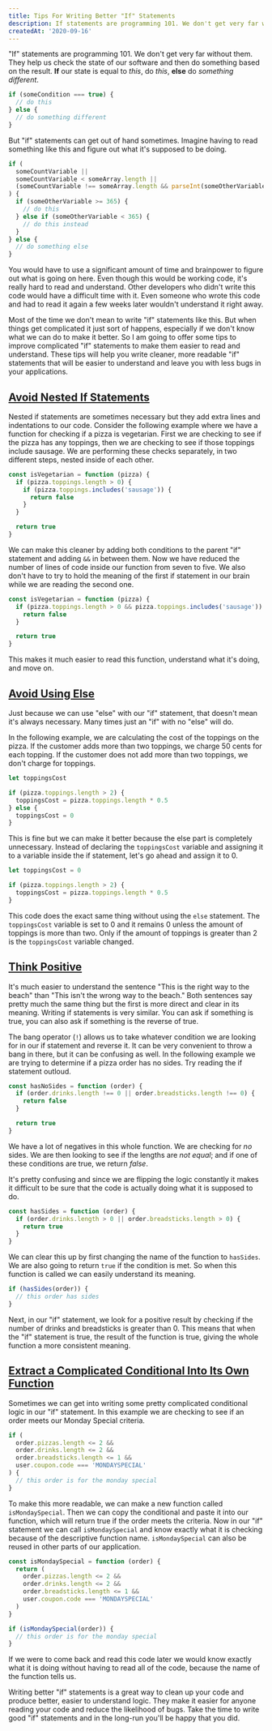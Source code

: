 ```yaml
---
title: Tips For Writing Better "If" Statements
description: If statements are programming 101. We don't get very far without them. They help us check the state of our software and then do something based on the result. I am going to offer some tips to improve complicated "if" statements to make them easier to read. These tips will help you write cleaner, more readable "if" statements that will be easier to understand and leave you with less bugs in your applications.
createdAt: '2020-09-16'
---
```


"If" statements are programming 101. We don't get very far without them. They help us check the state of our software and then do something based on the result. **If** our state is equal to _this_, do _this_, **else** do _something different_.

```javascript
if (someCondition === true) {
  // do this
} else {
  // do something different
}
```

But "if" statements can get out of hand sometimes. Imagine having to read something like this and figure out what it's supposed to be doing.

```javascript
if (
  someCountVariable ||
  someCountVariable < someArray.length ||
  (someCountVariable !== someArray.length && parseInt(someOtherVariable > 0))
) {
  if (someOtherVariable >= 365) {
    // do this
  } else if (someOtherVariable < 365) {
    // do this instead
  }
} else {
  // do something else
}
```

You would have to use a significant amount of time and brainpower to figure out what is going on here. Even though this would be working code, it's really hard to read and understand. Other developers who didn't write this code would have a difficult time with it. Even someone who wrote this code and had to read it again a few weeks later wouldn't understand it right away.

Most of the time we don't mean to write "if" statements like this. But when things get complicated it just sort of happens, especially if we don't know what we can do to make it better. So I am going to offer some tips to improve complicated "if" statements to make them easier to read and understand. These tips will help you write cleaner, more readable "if" statements that will be easier to understand and leave you with less bugs in your applications.

## <a href="#avoid-nested-if-statements" id="avoid-nested-if-statements">Avoid Nested If Statements</a>

Nested if statements are sometimes necessary but they add extra lines and indentations to our code. Consider the following example where we have a function for checking if a pizza is vegetarian. First we are checking to see if the pizza has any toppings, then we are checking to see if those toppings include sausage. We are performing these checks separately, in two different steps, nested inside of each other.

```javascript
const isVegetarian = function (pizza) {
  if (pizza.toppings.length > 0) {
    if (pizza.toppings.includes('sausage')) {
      return false
    }
  }

  return true
}
```

We can make this cleaner by adding both conditions to the parent "if" statement and adding `&&` in between them. Now we have reduced the number of lines of code inside our function from seven to five. We also don't have to try to hold the meaning of the first if statement in our brain while we are reading the second one.

```javascript
const isVegetarian = function (pizza) {
  if (pizza.toppings.length > 0 && pizza.toppings.includes('sausage')) {
    return false
  }

  return true
}
```

This makes it much easier to read this function, understand what it's doing, and move on.

## <a href="#avoid-using-else" id="avoid-using-else">Avoid Using Else</a>

Just because we can use "else" with our "if" statement, that doesn't mean it's always necessary. Many times just an "if" with no "else" will do.

In the following example, we are calculating the cost of the toppings on the pizza. If the customer adds more than two toppings, we charge 50 cents for each topping. If the customer does not add more than two toppings, we don't charge for toppings.

```javascript
let toppingsCost

if (pizza.toppings.length > 2) {
  toppingsCost = pizza.toppings.length * 0.5
} else {
  toppingsCost = 0
}
```

This is fine but we can make it better because the else part is completely unnecessary. Instead of declaring the `toppingsCost` variable and assigning it to a variable inside the if statement, let's go ahead and assign it to 0.

```javascript
let toppingsCost = 0

if (pizza.toppings.length > 2) {
  toppingsCost = pizza.toppings.length * 0.5
}
```

This code does the exact same thing without using the `else` statement. The `toppingsCost` variable is set to 0 and it remains 0 unless the amount of toppings is more than two. Only if the amount of toppings is greater than 2 is the `toppingsCost` variable changed.

## <a href="#think-positive" id="think-positive">Think Positive</a>

It's much easier to understand the sentence "This is the right way to the beach" than "This isn't the wrong way to the beach." Both sentences say pretty much the same thing but the first is more direct and clear in its meaning. Writing if statements is very similar. You can ask if something is true, you can also ask if something is the reverse of true.

The bang operator (`!`) allows us to take whatever condition we are looking for in our if statement and reverse it. It can be very convenient to throw a bang in there, but it can be confusing as well. In the following example we are trying to determine if a pizza order has no sides. Try reading the if statement outloud.

```javascript
const hasNoSides = function (order) {
  if (order.drinks.length !== 0 || order.breadsticks.length !== 0) {
    return false
  }

  return true
}
```

We have a lot of negatives in this whole function. We are checking for _no_ sides. We are then looking to see if the lengths are _not equal_; and if one of these conditions are true, we return _false_.

It's pretty confusing and since we are flipping the logic constantly it makes it difficult to be sure that the code is actually doing what it is supposed to do.

```javascript
const hasSides = function (order) {
  if (order.drinks.length > 0 || order.breadsticks.length > 0) {
    return true
  }
}
```

We can clear this up by first changing the name of the function to `hasSides`. We are also going to return `true` if the condition is met. So when this function is called we can easily understand its meaning.

```javascript
if (hasSides(order)) {
  // this order has sides
}
```

Next, in our "if" statement, we look for a positive result by checking if the number of drinks and breadsticks is greater than 0. This means that when the "if" statement is true, the result of the function is true, giving the whole function a more consistent meaning.

## <a href="#extract-a-complicated-conditional-into-its-own-function" id="extract-a-complicated-conditional-into-its-own-function">Extract a Complicated Conditional Into Its Own Function</a>

Sometimes we can get into writing some pretty complicated conditional logic in our "if" statement. In this example we are checking to see if an order meets our Monday Special criteria.

```javascript
if (
  order.pizzas.length <= 2 &&
  order.drinks.length <= 2 &&
  order.breadsticks.length <= 1 &&
  user.coupon.code === 'MONDAYSPECIAL'
) {
  // this order is for the monday special
}
```

To make this more readable, we can make a new function called `isMondaySpecial`. Then we can copy the conditional and paste it into our function, which will return true if the order meets the criteria. Now in our "if" statement we can call `isMondaySpecial` and know exactly what it is checking because of the descriptive function name. `isMondaySpecial` can also be reused in other parts of our application.

```javascript
const isMondaySpecial = function (order) {
  return (
    order.pizzas.length <= 2 &&
    order.drinks.length <= 2 &&
    order.breadsticks.length <= 1 &&
    user.coupon.code === 'MONDAYSPECIAL'
  )
}

if (isMondaySpecial(order)) {
  // this order is for the monday special
}
```

If we were to come back and read this code later we would know exactly what it is doing without having to read all of the code, because the name of the function tells us.

Writing better "if" statements is a great way to clean up your code and produce better, easier to understand logic. They make it easier for anyone reading your code and reduce the likelihood of bugs. Take the time to write good "if" statements and in the long-run you'll be happy that you did.
